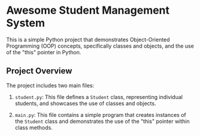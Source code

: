 # Awesome Student Management System

This is a simple Python project that demonstrates Object-Oriented Programming (OOP) concepts, specifically classes and objects, and the use of the "this" pointer in Python.

## Project Overview

The project includes two main files:

1. `student.py`: This file defines a `Student` class, representing individual students, and showcases the use of classes and objects.

2. `main.py`: This file contains a simple program that creates instances of the `Student` class and demonstrates the use of the "this" pointer within class methods.
